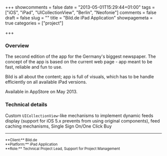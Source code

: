 +++
showcomments = false
date = "2013-05-01T15:29:44+01:00"
tags = ["iOS", "iPad", "UICollectionView", "Berlin", "Neofonie"]
comments = false
draft = false
slug = ""
title = "Bild.de iPad Application"
showpagemeta = true
categories = ["project"]

+++

### Overview

The second edition of the app for the Germany's biggest newspaper. The concept of the app is based on the current web page - app meant to be fast, reliable and fun to use. 

Bild is all about the content; app is full of visuals, which has to be handle efficiently on all available iPad versions. 

Available in AppStore on May 2013.

### Technical details

Custom `UICollectionView`-like mechanisms to implement dynamic feeds display (support for iOS 5.x prevents from using original components), feed caching mechanisms, Single Sign On/One Click Buy

---
<sup>
**Client:**	Bild.de</br>
**Platform:**	iPad Application</br>
**Role:**		Technical Project Lead, Support for Project Management
</sup>
